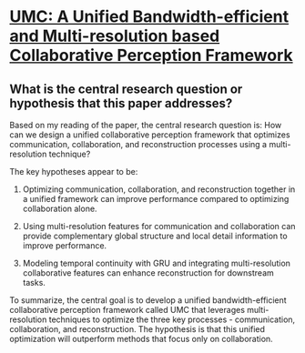 # [UMC: A Unified Bandwidth-efficient and Multi-resolution based   Collaborative Perception Framework](https://arxiv.org/abs/2303.12400)

## What is the central research question or hypothesis that this paper addresses?

 Based on my reading of the paper, the central research question is: How can we design a unified collaborative perception framework that optimizes communication, collaboration, and reconstruction processes using a multi-resolution technique? 

The key hypotheses appear to be:

1) Optimizing communication, collaboration, and reconstruction together in a unified framework can improve performance compared to optimizing collaboration alone. 

2) Using multi-resolution features for communication and collaboration can provide complementary global structure and local detail information to improve performance.

3) Modeling temporal continuity with GRU and integrating multi-resolution collaborative features can enhance reconstruction for downstream tasks.

To summarize, the central goal is to develop a unified bandwidth-efficient collaborative perception framework called UMC that leverages multi-resolution techniques to optimize the three key processes - communication, collaboration, and reconstruction. The hypothesis is that this unified optimization will outperform methods that focus only on collaboration.
